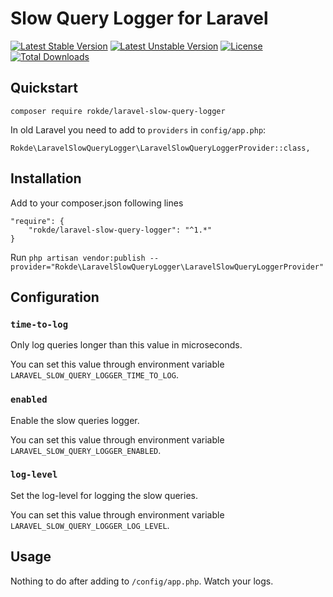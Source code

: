 # Slow Query Logger for Laravel

[![Latest Stable Version](https://poser.pugx.org/rokde/laravel-slow-query-logger/v/stable.svg)](https://packagist.org/packages/rokde/laravel-slow-query-logger) [![Latest Unstable Version](https://poser.pugx.org/rokde/laravel-slow-query-logger/v/unstable.svg)](https://packagist.org/packages/rokde/laravel-slow-query-logger) [![License](https://poser.pugx.org/rokde/laravel-slow-query-logger/license.svg)](https://packagist.org/packages/rokde/laravel-slow-query-logger) [![Total Downloads](https://poser.pugx.org/rokde/laravel-slow-query-logger/downloads.svg)](https://packagist.org/packages/rokde/laravel-slow-query-logger)

## Quickstart

```
composer require rokde/laravel-slow-query-logger
```

In old Laravel you need to add to `providers` in `config/app.php`:

```
Rokde\LaravelSlowQueryLogger\LaravelSlowQueryLoggerProvider::class,
```

## Installation

Add to your composer.json following lines

	"require": {
		"rokde/laravel-slow-query-logger": "^1.*"
	}

Run `php artisan vendor:publish --provider="Rokde\LaravelSlowQueryLogger\LaravelSlowQueryLoggerProvider"`

## Configuration

### `time-to-log`

Only log queries longer than this value in microseconds.

You can set this value through environment variable `LARAVEL_SLOW_QUERY_LOGGER_TIME_TO_LOG`.

### `enabled`

Enable the slow queries logger.

You can set this value through environment variable `LARAVEL_SLOW_QUERY_LOGGER_ENABLED`.

### `log-level`

Set the log-level for logging the slow queries.

You can set this value through environment variable `LARAVEL_SLOW_QUERY_LOGGER_LOG_LEVEL`.

## Usage

Nothing to do after adding to `/config/app.php`. Watch your logs.
